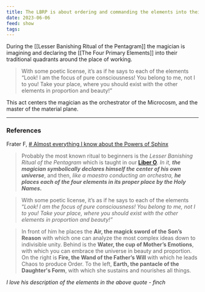 ```yaml
---
title: The LBRP is about ordering and commanding the elements into their correct proportion and placement
date: 2023-06-06
feed: show
tags:
---
```


During the [[Lesser Banishing Ritual of the Pentagram]] the magician is imagining and declaring the [[The Four Primary Elements]] into their traditional quadrants around the place of working. 

>With some poetic license, it’s as if he says to each of the elements “Look! I am the focus of pure consciousness! You belong to me, not I to you! Take your place, where you should exist with the other elements in proportion and beauty!”

This act centers the magician as the orchestrator of the Microcosm, and the master of the material plane.

___
### References
Frater F, [# Almost everything I know about the Powers of Sphinx](https://f418.medium.com/almost-everything-i-know-about-the-powers-of-sphinx-77e269062690)
>Probably the most known ritual to beginners is the _Lesser Banishing Ritual of the Pentagram_ which is taught in our [**Liber O**](https://keepsilence.org/the-equinox/1.2/liber-o_low.pdf). _In it,_ **_the magician symbolically declares himself the center of his own universe_**, and then, _like a maestro conducting an orchestra,_ **_he places each of the four elements in its proper place by the Holy Names._**

>With some poetic license, it’s as if he says to each of the elements “_Look! I am the focus of pure consciousness! You belong to me, not I to you! Take your place, where you should exist with the other elements in proportion and beauty!”_

>In front of him he places the __Air, the magick sword of the Son’s Reason__ with which one can analyze the most complex ideas down to indivisible unity. Behind is the __Water, the cup of Mother’s Emotions__, with which you can embrace the universe in beauty and proportion. On the right is __Fire, the Wand of the Father’s Will__ with which he leads Chaos to produce Order. To the left, __Earth, the pantacle of the Daughter's Form__, with which she sustains and nourishes all things.

_I love his description of the elements in the above quote - finch_